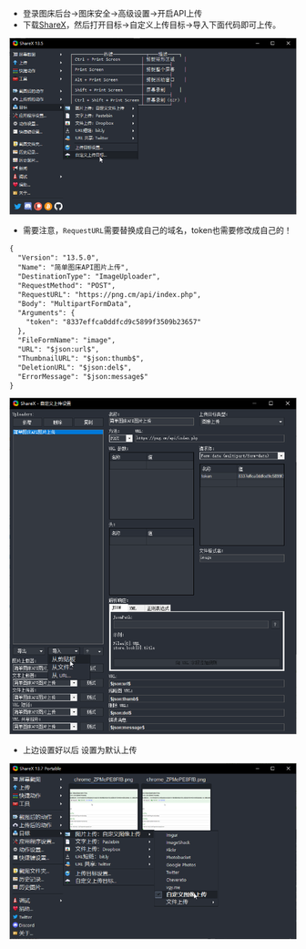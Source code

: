 - 登录图床后台->图床安全->高级设置->开启API上传
- 下载[ShareX](https://getsharex.com/downloads/)，然后打开目标->自定义上传目标->导入下面代码即可上传。

![使用ShareX上传](images/f54adf65a4ds56f.png)
  
- 需要注意，`RequestURL`需要替换成自己的域名，token也需要修改成自己的！

```ShareX
{
  "Version": "13.5.0",
  "Name": "简单图床API图片上传",
  "DestinationType": "ImageUploader",
  "RequestMethod": "POST",
  "RequestURL": "https://png.cm/api/index.php",
  "Body": "MultipartFormData",
  "Arguments": {
    "token": "8337effca0ddfcd9c5899f3509b23657"
  },
  "FileFormName": "image",
  "URL": "$json:url$",
  "ThumbnailURL": "$json:thumb$",
  "DeletionURL": "$json:del$",
  "ErrorMessage": "$json:message$"
}
```
![](images/ShareX_UwVwPnC3MJ.png)

- 上边设置好以后 设置为默认上传

![](images/ShareX_luVGfPaU9E.png)